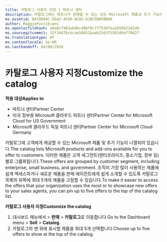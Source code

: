 ```yaml
---
title: 카탈로그 사용자 지정 | 파트너 센터
description: 카탈로그에는 파트너가 판매할 수 있는 모든 Microsoft 제품과 추가 기능이 나열됩니다.
ms.assetid: DA7DD94C-E642-4F69-AC02-61BC5B05BB0D
author: MaggiePucciEvans
ms.openlocfilehash: a0a8cf983abdbcd08f0c7f75307ea265092182d8
ms.sourcegitcommit: 32f34476cbcae58651baab15d3f5591d6ef70d27
ms.translationtype: HT
ms.contentlocale: ko-KR
ms.lasthandoff: 04/08/2018
---
```

# <a name="customize-the-catalog"></a><span data-ttu-id="ae90e-103">카탈로그 사용자 지정</span><span class="sxs-lookup"><span data-stu-id="ae90e-103">Customize the catalog</span></span>

**<span data-ttu-id="ae90e-104">적용 대상</span><span class="sxs-lookup"><span data-stu-id="ae90e-104">Applies to</span></span>**

-  <span data-ttu-id="ae90e-105">파트너 센터</span><span class="sxs-lookup"><span data-stu-id="ae90e-105">Partner Center</span></span>
-  <span data-ttu-id="ae90e-106">미국 정부용 Microsoft 클라우드 파트너 센터</span><span class="sxs-lookup"><span data-stu-id="ae90e-106">Partner Center for Microsoft Cloud for US Government</span></span>
-  <span data-ttu-id="ae90e-107">Microsoft 클라우드 독일 파트너 센터</span><span class="sxs-lookup"><span data-stu-id="ae90e-107">Partner Center for Microsoft Cloud Germany</span></span>

<span data-ttu-id="ae90e-108">카탈로그에 고객에게 제공할 수 있는 Microsoft 제품 및 추가 기능이 나열되어 있습니다.</span><span class="sxs-lookup"><span data-stu-id="ae90e-108">The catalog lists Microsoft products and add-ons available for you to offer to customers.</span></span> <span data-ttu-id="ae90e-109">이러한 제품은 고객 세그먼트(엔터프라이즈, 중소기업, 정부 등)별로 그룹화됩니다.</span><span class="sxs-lookup"><span data-stu-id="ae90e-109">These offers are grouped by customer segment, including enterprise, small business, and government.</span></span> <span data-ttu-id="ae90e-110">조직이 가장 많이 사용하는 제품에 쉽게 액세스하거나 새로운 제품을 판매 에이전트에게 쉽게 소개할 수 있도록 카탈로그 목록의 위쪽에 최대 5개의 제품을 고정할 수 있습니다.</span><span class="sxs-lookup"><span data-stu-id="ae90e-110">To make it easier to access the offers that your organization uses the most or to showcase new offers to your sales agents, you can pin up to five offers to the top of the catalog list.</span></span>

**<span data-ttu-id="ae90e-111">카탈로그 사용자 지정</span><span class="sxs-lookup"><span data-stu-id="ae90e-111">Customize the catalog</span></span>**

1.  <span data-ttu-id="ae90e-112">대시보드 메뉴에서 &gt; **판매** &gt; **카탈로그**로 이동합니다.</span><span class="sxs-lookup"><span data-stu-id="ae90e-112">Go to the Dashboard menu &gt; **Sell** &gt; **Catalog**.</span></span>
2.  <span data-ttu-id="ae90e-113">카탈로그의 맨 위에 표시할 제품을 최대 5개 선택합니다.</span><span class="sxs-lookup"><span data-stu-id="ae90e-113">Choose up to five offers to show at the top of the catalog.</span></span>

 

 



